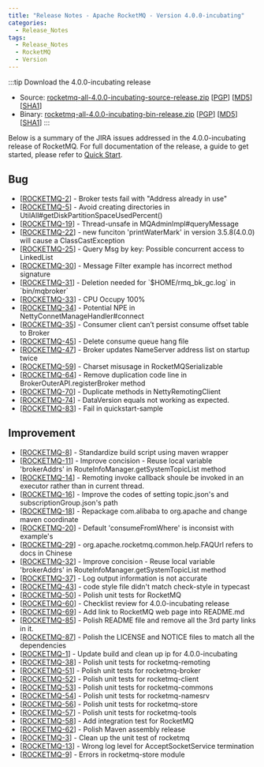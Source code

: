 ```yaml
---
title: "Release Notes - Apache RocketMQ - Version 4.0.0-incubating"
categories:
  - Release_Notes
tags:
  - Release_Notes
  - RocketMQ
  - Version
---
```


:::tip Download the 4.0.0-incubating release
* Source: [rocketmq-all-4.0.0-incubating-source-release.zip](https://archive.apache.org/dist/rocketmq/4.0.0-incubating/rocketmq-all-4.0.0-incubating-source-release.zip) [[PGP](https://archive.apache.org/dist/rocketmq/4.0.0-incubating/rocketmq-all-4.0.0-incubating-source-release.zip.asc)] [[MD5](https://archive.apache.org/dist/rocketmq/4.0.0-incubating/rocketmq-all-4.0.0-incubating-source-release.zip.md5)] [[SHA1](https://archive.apache.org/dist/rocketmq/4.0.0-incubating/rocketmq-all-4.0.0-incubating-source-release.zip.sha1)]
* Binary: [rocketmq-all-4.0.0-incubating-bin-release.zip](https://archive.apache.org/dist/rocketmq/4.0.0-incubating/rocketmq-all-4.0.0-incubating-bin-release.zip) [[PGP](https://archive.apache.org/dist/rocketmq/4.0.0-incubating/rocketmq-all-4.0.0-incubating-bin-release.zip.asc)] [[MD5](https://archive.apache.org/dist/rocketmq/4.0.0-incubating/rocketmq-all-4.0.0-incubating-bin-release.zip.md5)] [[SHA1](https://archive.apache.org/dist/rocketmq/4.0.0-incubating/rocketmq-all-4.0.0-incubating-bin-release.zip.sha1)]
:::
<!--truncate-->
Below is a summary of the JIRA issues addressed in the 4.0.0-incubating release of RocketMQ. For full documentation of the release, a guide to get started, please refer to <a href='/docs/快速入门/02quickstart/'>Quick Start</a>.

<h2> Bug
</h2>
<ul>
    <li>[<a href='https://issues.apache.org/jira/browse/ROCKETMQ-2'>ROCKETMQ-2</a>] - Broker tests fail with &quot;Address
        already in use&quot;
    </li>
    <li>[<a href='https://issues.apache.org/jira/browse/ROCKETMQ-5'>ROCKETMQ-5</a>] - Avoid creating directories in
        UtilAll#getDiskPartitionSpaceUsedPercent()
    </li>
    <li>[<a href='https://issues.apache.org/jira/browse/ROCKETMQ-19'>ROCKETMQ-19</a>] - Thread-unsafe in
        MQAdminImpl#queryMessage
    </li>
    <li>[<a href='https://issues.apache.org/jira/browse/ROCKETMQ-22'>ROCKETMQ-22</a>] - new funciton &#39;printWaterMark&#39;
        in version 3.5.8(4.0.0) will cause a ClassCastException
    </li>
    <li>[<a href='https://issues.apache.org/jira/browse/ROCKETMQ-25'>ROCKETMQ-25</a>] - Query Msg by key: Possible
        concurrent access to LinkedList
    </li>
    <li>[<a href='https://issues.apache.org/jira/browse/ROCKETMQ-30'>ROCKETMQ-30</a>] - Message Filter example has
        incorrect method signature
    </li>
    <li>[<a href='https://issues.apache.org/jira/browse/ROCKETMQ-31'>ROCKETMQ-31</a>] - Deletion needed for
        `$HOME/rmq_bk_gc.log` in `bin/mqbroker`
    </li>
    <li>[<a href='https://issues.apache.org/jira/browse/ROCKETMQ-33'>ROCKETMQ-33</a>] - CPU Occupy 100%
    </li>
    <li>[<a href='https://issues.apache.org/jira/browse/ROCKETMQ-34'>ROCKETMQ-34</a>] - Potential NPE in
        NettyConnetManageHandler#connect
    </li>
    <li>[<a href='https://issues.apache.org/jira/browse/ROCKETMQ-35'>ROCKETMQ-35</a>] - Consumer client can’t persist
        consume offset table to Broker
    </li>
    <li>[<a href='https://issues.apache.org/jira/browse/ROCKETMQ-45'>ROCKETMQ-45</a>] - Delete consume queue hang file
    </li>
    <li>[<a href='https://issues.apache.org/jira/browse/ROCKETMQ-47'>ROCKETMQ-47</a>] - Broker updates NameServer
        address list on startup twice
    </li>
    <li>[<a href='https://issues.apache.org/jira/browse/ROCKETMQ-59'>ROCKETMQ-59</a>] - Charset misusage in
        RocketMQSerializable
    </li>
    <li>[<a href='https://issues.apache.org/jira/browse/ROCKETMQ-64'>ROCKETMQ-64</a>] - Remove duplication code line in
        BrokerOuterAPI.registerBroker method
    </li>
    <li>[<a href='https://issues.apache.org/jira/browse/ROCKETMQ-70'>ROCKETMQ-70</a>] - Duplicate methods in
        NettyRemotingClient
    </li>
    <li>[<a href='https://issues.apache.org/jira/browse/ROCKETMQ-74'>ROCKETMQ-74</a>] - DataVersion equals not working
        as expected.
    </li>
    <li>[<a href='https://issues.apache.org/jira/browse/ROCKETMQ-83'>ROCKETMQ-83</a>] - Fail in quickstart-sample
    </li>
</ul>

<h2> Improvement
</h2>
<ul>
    <li>[<a href='https://issues.apache.org/jira/browse/ROCKETMQ-8'>ROCKETMQ-8</a>] - Standardize build script using
        maven wrapper
    </li>
    <li>[<a href='https://issues.apache.org/jira/browse/ROCKETMQ-11'>ROCKETMQ-11</a>] - Improve concision - Reuse local
        variable &#39;brokerAddrs&#39; in RouteInfoManager.getSystemTopicList method
    </li>
    <li>[<a href='https://issues.apache.org/jira/browse/ROCKETMQ-14'>ROCKETMQ-14</a>] - Remoting invoke callback shoule
        be invoked in an executor rather than in current thread.
    </li>
    <li>[<a href='https://issues.apache.org/jira/browse/ROCKETMQ-16'>ROCKETMQ-16</a>] - Improve the codes of setting
        topic.json&#39;s and subscriptionGroup.json&#39;s path
    </li>
    <li>[<a href='https://issues.apache.org/jira/browse/ROCKETMQ-18'>ROCKETMQ-18</a>] - Repackage com.alibaba to
        org.apache and change maven coordinate
    </li>
    <li>[<a href='https://issues.apache.org/jira/browse/ROCKETMQ-20'>ROCKETMQ-20</a>] - Default &#39;consumeFromWhere&#39;
        is inconsist with example&#39;s
    </li>
    <li>[<a href='https://issues.apache.org/jira/browse/ROCKETMQ-29'>ROCKETMQ-29</a>] -
        org.apache.rocketmq.common.help.FAQUrl refers to docs in Chinese
    </li>
    <li>[<a href='https://issues.apache.org/jira/browse/ROCKETMQ-32'>ROCKETMQ-32</a>] - Improve concision - Reuse local
        variable &#39;brokerAddrs&#39; in RouteInfoManager.getSystemTopicList method
    </li>
    <li>[<a href='https://issues.apache.org/jira/browse/ROCKETMQ-37'>ROCKETMQ-37</a>] - Log output information is not
        accurate
    </li>
    <li>[<a href='https://issues.apache.org/jira/browse/ROCKETMQ-43'>ROCKETMQ-43</a>] - code style file didn&#39;t match
        check-style in typecast
    </li>
    <li>[<a href='https://issues.apache.org/jira/browse/ROCKETMQ-50'>ROCKETMQ-50</a>] - Polish unit tests for RocketMQ
    </li>
    <li>[<a href='https://issues.apache.org/jira/browse/ROCKETMQ-60'>ROCKETMQ-60</a>] - Checklist review for
        4.0.0-incubating release
    </li>
    <li>[<a href='https://issues.apache.org/jira/browse/ROCKETMQ-69'>ROCKETMQ-69</a>] - Add link to RocketMQ web page
        into README.md
    </li>
    <li>[<a href='https://issues.apache.org/jira/browse/ROCKETMQ-85'>ROCKETMQ-85</a>] - Polish README file and remove
        all the 3rd party links in it.
    </li>
    <li>[<a href='https://issues.apache.org/jira/browse/ROCKETMQ-87'>ROCKETMQ-87</a>] - Polish the LICENSE and NOTICE
        files to match all the dependencies
    </li>
    <li>[<a href='https://issues.apache.org/jira/browse/ROCKETMQ-1'>ROCKETMQ-1</a>] - Update build and clean up ip for
        4.0.0-incubating
    </li>
    <li>[<a href='https://issues.apache.org/jira/browse/ROCKETMQ-38'>ROCKETMQ-38</a>] - Polish unit tests for
        rocketmq-remoting
    </li>
    <li>[<a href='https://issues.apache.org/jira/browse/ROCKETMQ-51'>ROCKETMQ-51</a>] - Polish unit tests for
        rocketmq-broker
    </li>
    <li>[<a href='https://issues.apache.org/jira/browse/ROCKETMQ-52'>ROCKETMQ-52</a>] - Polish unit tests for
        rocketmq-client
    </li>
    <li>[<a href='https://issues.apache.org/jira/browse/ROCKETMQ-53'>ROCKETMQ-53</a>] - Polish unit tests for
        rocketmq-commons
    </li>
    <li>[<a href='https://issues.apache.org/jira/browse/ROCKETMQ-54'>ROCKETMQ-54</a>] - Polish unit tests for
        rocketmq-namesrv
    </li>
    <li>[<a href='https://issues.apache.org/jira/browse/ROCKETMQ-56'>ROCKETMQ-56</a>] - Polish unit tests for
        rocketmq-store
    </li>
    <li>[<a href='https://issues.apache.org/jira/browse/ROCKETMQ-57'>ROCKETMQ-57</a>] - Polish unit tests for
        rocketmq-tools
    </li>
    <li>[<a href='https://issues.apache.org/jira/browse/ROCKETMQ-58'>ROCKETMQ-58</a>] - Add integration test for
        RocketMQ
    </li>
    <li>[<a href='https://issues.apache.org/jira/browse/ROCKETMQ-62'>ROCKETMQ-62</a>] - Polish Maven assembly release
    </li>
    <li>[<a href='https://issues.apache.org/jira/browse/ROCKETMQ-3'>ROCKETMQ-3</a>] - Clean up the unit test of rocketmq
    </li>
    <li>[<a href='https://issues.apache.org/jira/browse/ROCKETMQ-13'>ROCKETMQ-13</a>] - Wrong log level for
        AcceptSocketService termination
    </li>
    <li>[<a href='https://issues.apache.org/jira/browse/ROCKETMQ-9'>ROCKETMQ-9</a>] - Errors in rocketmq-store module
    </li>
</ul>
        


